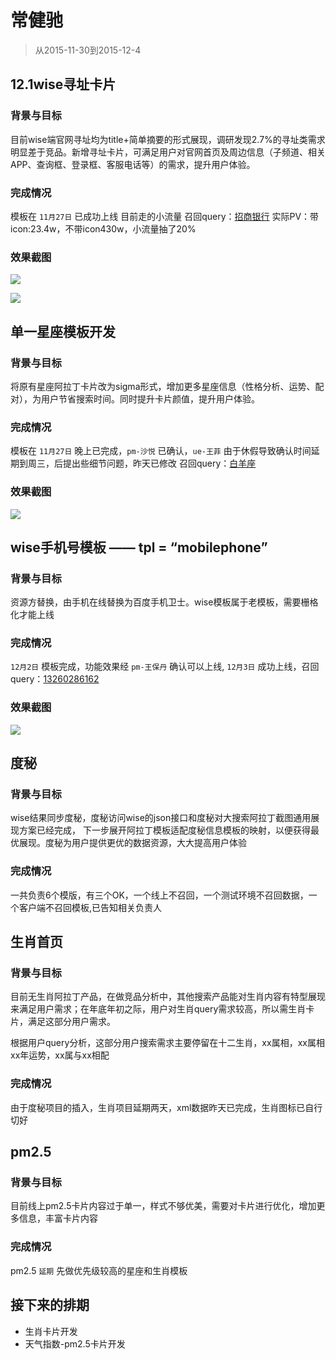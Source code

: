 # 常健驰

> 从2015-11-30到2015-12-4

## 12.1wise寻址卡片

### 背景与目标

目前wise端官网寻址均为title+简单摘要的形式展现，调研发现2.7%的寻址类需求明显差于竞品。新增寻址卡片，可满足用户对官网首页及周边信息（子频道、相关APP、查询框、登录框、客服电话等）的需求，提升用户体验。

### 完成情况

模板在 `11月27日` 已成功上线 目前走的小流量 召回query：[招商银行](https://m.baidu.com/ssid=35f0c4bed4c2e7dbe7db260e/s?word=%E6%8B%9B%E5%95%86%E9%93%B6%E8%A1%8C&sa=tb&ts=9104360&t_kt=0&ss=101&t_it=1&rsv_sug4=3669&inputT=2245&oq=%E6%8B%9B%E8%A1%8C&sid=102322) 实际PV：带icon:23.4w，不带icon430w，小流量抽了20%

### 效果截图

![](img/v_changjianchi/xunzhi1.png)

![](img/v_changjianchi/xunzhi2.png)

## 单一星座模板开发

### 背景与目标

将原有星座阿拉丁卡片改为sigma形式，增加更多星座信息（性格分析、运势、配对），为用户节省搜索时间。同时提升卡片颜值，提升用户体验。

### 完成情况

模板在 `11月27日` 晚上已完成，`pm-沙悦` 已确认，`ue-王菲` 由于休假导致确认时间延期到周三，后提出些细节问题，昨天已修改 召回query：[白羊座](http://cq01-mbu-web31.epc.baidu.com:8003/s?word=%E7%99%BD%E7%BE%8A%E5%BA%A7&ts=9314372&t_kt=0&rsv_iqid=5888755071663447762&sa=ihr_1&rsv_sug4=878&ss=001)

### 效果截图

![](img/v_changjianchi/xz.png)

## wise手机号模板 —— tpl = “mobilephone”

### 背景与目标

资源方替换，由手机在线替换为百度手机卫士。wise模板属于老模板，需要栅格化才能上线

### 完成情况

`12月2日` 模板完成，功能效果经 `pm-王保丹` 确认可以上线, `12月3日` 成功上线，召回query：[13260286162](https://m.baidu.com/ssid=22266368616e676a69616e636869df09/s?word=13260286162&ts=1423295&t_kt=0&rsv_iqid=17301057313063360982&rsv_t=63f9u7IqYgrIFHxoe%252By6%252FhW%252B6Jtz%252FMuZctuYMNPJhLSRpqlQDV%252FM&sa=ihr_3&rsv_pq=17301057313063360982&rsv_sug4=814&ss=001)

### 效果截图

![](img/v_changjianchi/mobile.png)

## 度秘

### 背景与目标

wise结果同步度秘，度秘访问wise的json接口和度秘对大搜索阿拉丁截图通用展现方案已经完成，
下一步展开阿拉丁模板适配度秘信息模板的映射，以便获得最优展现。度秘为用户提供更优的数据资源，大大提高用户体验

### 完成情况

一共负责6个模版，有三个OK，一个线上不召回，一个测试环境不召回数据，一个客户端不召回模板,已告知相关负责人

## 生肖首页

### 背景与目标

目前无生肖阿拉丁产品，在做竞品分析中，其他搜索产品能对生肖内容有特型展现来满足用户需求；在年底年初之际，用户对生肖query需求较高，所以需生肖卡片，满足这部分用户需求。

根据用户query分析，这部分用户搜索需求主要停留在十二生肖，xx属相，xx属相xx年运势，xx属与xx相配

### 完成情况

由于度秘项目的插入，生肖项目延期两天，xml数据昨天已完成，生肖图标已自行切好

## pm2.5

### 背景与目标

目前线上pm2.5卡片内容过于单一，样式不够优美，需要对卡片进行优化，增加更多信息，丰富卡片内容

### 完成情况

pm2.5 `延期` 先做优先级较高的星座和生肖模板

## 接下来的排期

* 生肖卡片开发
* 天气指数-pm2.5卡片开发

